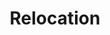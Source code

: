 ---sort_key: 27layout: "sku"id: relocation-hourtitle: "Relocation"heading: "Relocation"sub-title: "Expensive downtime is minimized with experts relocating your business."category: "On-Demand Support"category_description: "Technical support at on-demand rates."features: - feature: "Our specialised technicians are fully trained and assist both small and large businesses relocating. We are experienced with equipment relocation and complex migration of web and email servers." - feature: "IT Solver is able to provide combined IT solutions as part of our overall move package to ensure complete project management during your move." - feature: "# IT Move and Re-Connect" - feature: "We agree you may or may not wish for your staff to undertake the task of disconnecting and reconnecting their own PC’s as a part of their responsibilities during the moving process. Similarly, your IT crowd may have enough on their plate without the need to re-commission and test your IT equipment prior to the start of business at your new location."price: "99"unit: "hour"australia_only: "Yes"---